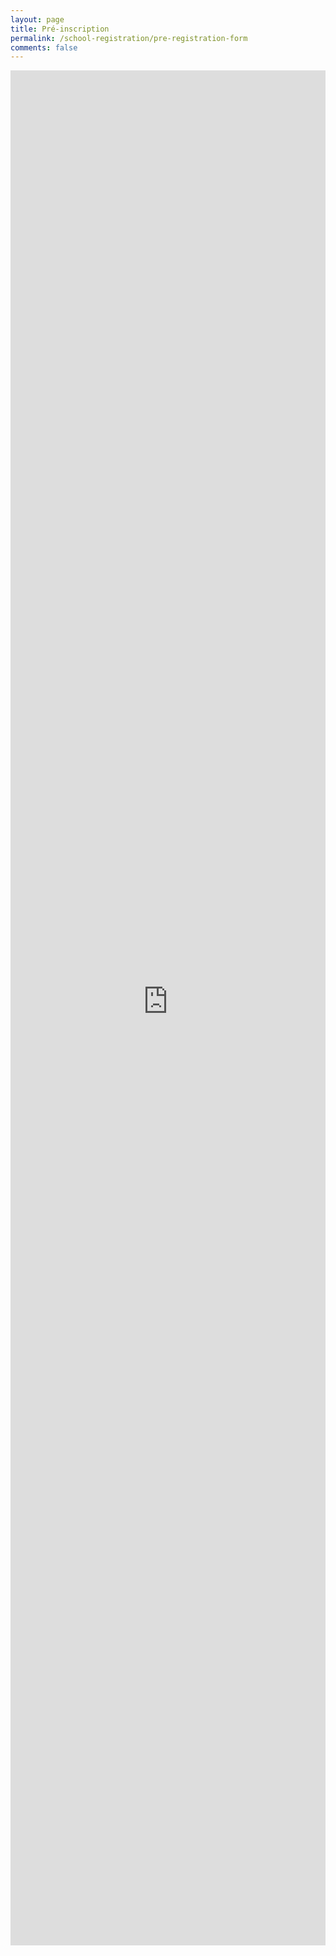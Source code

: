 ```yaml
---
layout: page
title: Pré-inscription
permalink: /school-registration/pre-registration-form
comments: false
---
```


<div class="pre-registration-wrapper">
    <iframe class="pre-registration-iframe" width="100%" height="3000px" src="https://www.transparentclassroom.com/s/2760/online_applications/new?locale=fr&naked=true" frameborder="0"></iframe>
</div>

